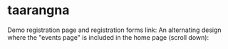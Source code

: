 # taarangna 
Demo registration page and registration forms link:
An alternating design where the "events page" is included in the home page (scroll down):
